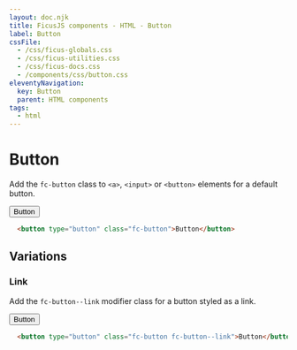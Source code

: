 ```yaml
---
layout: doc.njk
title: FicusJS components - HTML - Button
label: Button
cssFile: 
  - /css/ficus-globals.css
  - /css/ficus-utilities.css
  - /css/ficus-docs.css
  - /components/css/button.css
eleventyNavigation:
  key: Button
  parent: HTML components
tags:
  - html
---
```

# Button

Add the `fc-button` class to `<a>`, `<input>` or `<button>` elements for a default button. 

<div class="fd-component-container">
  <button type="button" class="fc-button">Button</button>
</div>

```html
  <button type="button" class="fc-button">Button</button>
```

## Variations

### Link

Add the `fc-button--link` modifier class for a button styled as a link. 

<div class="fd-component-container">
  <button type="button" class="fc-button fc-button--link">Button</button>
</div>

```html
  <button type="button" class="fc-button fc-button--link">Button</button>
```